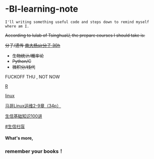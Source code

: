# -BI-learning-note
    I'll writing something useful code and steps down to remind myself where am I.

~~According to lulab of TsinghuaU, the prepare courses I should take is:~~

 ~~分子/遗传 [南大杨sir分子 30h](https://www.bilibili.com/video/BV1s4411P7RP?from=search&seid=2354493082279537725)~~
  - ~~生物统计/概率论~~
  - ~~Python/C~~
  - ~~微积分/线代~~

FUCKOFF THU , NOT NOW

[R](https://www.bilibili.com/video/av25643438/)

[linux](https://www.bilibili.com/video/BV1ds411g7eg?p=8)

[马哥Linux运维2-9章（34p）](https://www.bilibili.com/video/BV12t411s7CU?from=search&seid=5466418203386870044)

[生信基础知识100讲](https://mp.weixin.qq.com/s/Gr_0H4-GaTYkgUkbNHcMcg)

[#生信扫盲](https://mp.weixin.qq.com/mp/appmsgalbum?__biz=MzIyMDAyODY3OQ==&action=getalbum&album_id=1579101337416499206&scene=173&from_msgid=2247484680&from_itemidx=1&count=3#wechat_redirect)



#### What's more, 

### remember your books！